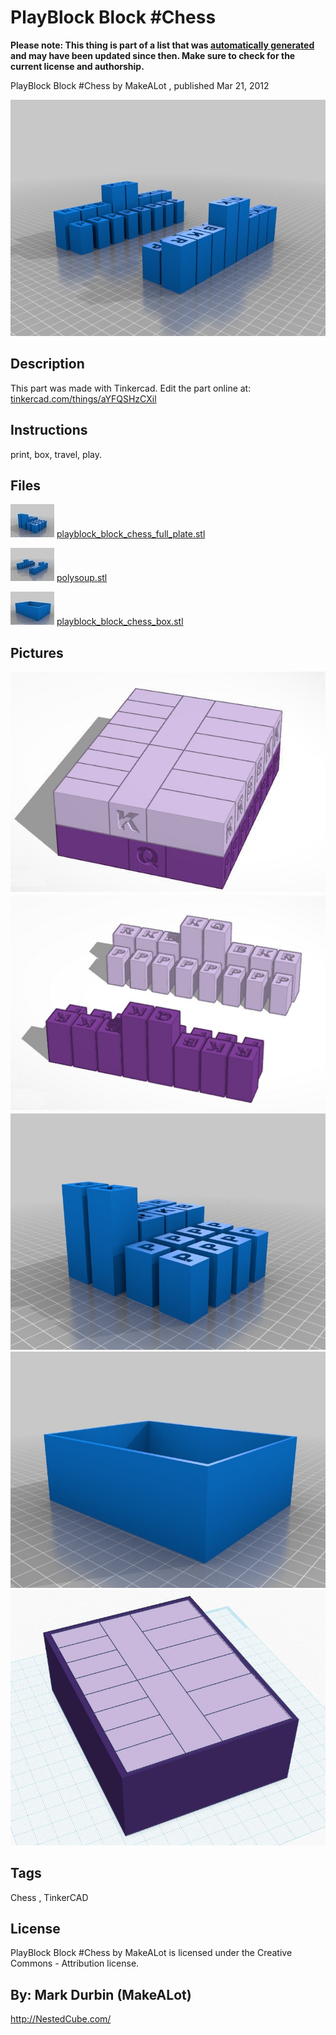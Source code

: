 PlayBlock Block #Chess
===============
**Please note: This thing is part of a list that was [automatically generated](https://github.com/carlosgs/export-things) and may have been updated since then. Make sure to check for the current license and authorship.**  

PlayBlock Block #Chess  by MakeALot , published Mar 21, 2012

![Image](img/polysoup_display_large.jpg)

Description
--------
This part was made with Tinkercad. Edit the part online at: <a href="https://tinkercad.com/things/aYFQSHzCXil" target="_blank" rel="nofollow">tinkercad.com/things/aYFQSHzCXil</a>

Instructions
--------
print, box, travel, play.

Files
--------
[![Image](img/playblock_block_chess_full_plate_preview_tinycard.jpg)](playblock_block_chess_full_plate.stl)
 [ playblock_block_chess_full_plate.stl](playblock_block_chess_full_plate.stl)  

[![Image](img/polysoup_preview_tinycard.jpg)](polysoup.stl)
 [ polysoup.stl](polysoup.stl)  

[![Image](img/playblock_block_chess_box_preview_tinycard.jpg)](playblock_block_chess_box.stl)
 [ playblock_block_chess_box.stl](playblock_block_chess_box.stl)  



Pictures
--------
![Image](img/pbc1_display_large_display_large.jpg)
![Image](img/bbc1_display_large_display_large.jpg)
![Image](img/playblock_block_chess_full_plate_display_large.jpg)
![Image](img/playblock_block_chess_box_display_large.jpg)
![Image](img/pbbc3_display_large_display_large.jpg)


Tags
--------
Chess , TinkerCAD  

  

License
--------
PlayBlock Block #Chess by MakeALot is licensed under the Creative Commons - Attribution license.  



By: Mark Durbin (MakeALot)
--------
<http://NestedCube.com/>